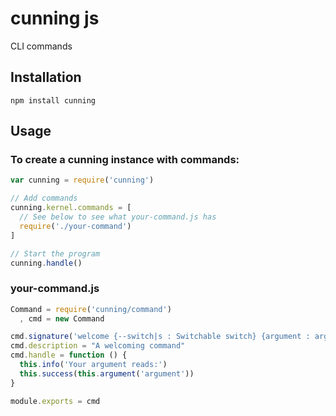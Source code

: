 # cunning js
CLI commands

## Installation
`npm install cunning`

## Usage

### To create a cunning instance with commands:
```js
var cunning = require('cunning')

// Add commands
cunning.kernel.commands = [
  // See below to see what your-command.js has
  require('./your-command')
]

// Start the program
cunning.handle()
```

### your-command.js

```js
Command = require('cunning/command')
  , cmd = new Command

cmd.signature('welcome {--switch|s : Switchable switch} {argument : argument1}')
cmd.description = "A welcoming command"
cmd.handle = function () {
  this.info('Your argument reads:')
  this.success(this.argument('argument'))
}

module.exports = cmd
```